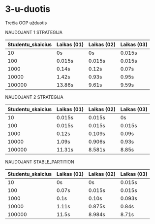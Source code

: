 # 3-u-duotis
Trečia OOP užduotis

NAUDOJANT 1 STRATEGIJA

|Studentu_skaicius|Laikas (01)|Laikas (02)|Laikas (03)|
|-----------------|-----------|-----------|-----------|
|10               |         0s|         0s|     0.015s|
|100              |     0.015s|     0.015s|     0.015s|
|1000             |      0.14s|      0.12s|      0.07s|
|10000            |      1.42s|      0.93s|      0.95s|
|100000           |     13.86s|      9.61s|      9.59s|


NAUDOJANT 2 STRATEGIJA

|Studentu_skaicius|Laikas (01)|Laikas (02)|Laikas (03)|
|-----------------|-----------|-----------|-----------|
|10               |     0.015s|     0.015s|         0s|
|100              |     0.015s|     0.015s|     0.015s|
|1000             |      0.12s|     0.109s|      0.09s|
|10000            |      1.09s|     0.906s|      0.93s|
|100000           |     11.31s|     8.581s|      8.85s|


NAUDOJANT STABLE_PARTITION


|Studentu_skaicius|Laikas (01)|Laikas (02)|Laikas (03)|
|-----------------|-----------|-----------|-----------|
|10               |         0s|         0s|     0.015s|
|100              |      0.07s|     0.015s|     0.015s|
|1000             |       0.1s|      0.10s|     0.093s|
|10000            |      1.11s|     0.875s|      0.84s|
|100000           |      11.5s|     8.984s|      8.71s|
